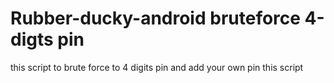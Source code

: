 # Rubber-ducky-android bruteforce 4-digts pin
this script to brute force to 4 digits pin 
and add your own pin this script
